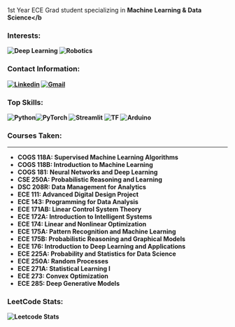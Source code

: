1st Year ECE Grad student specializing in <b>Machine Learning & Data Science</b

### Interests: 
![Deep Learning](https://img.shields.io/badge/DeepLearning-blue?style=for-the-badge&logo=open&logoColor=white)
![Robotics](https://img.shields.io/badge/Robotics-yellow?style=for-the-badge&logo=robot&logoColor=white)
### Contact Information:
[![Linkedin](https://img.shields.io/badge/LINKEDIN-blue?style=for-the-badge&logo=linkedin&logoColor=white)](https://www.linkedin.com/in/ali-hussain-0439a21b6/)
[![Gmail](https://img.shields.io/badge/gmail-red?style=for-the-badge&logo=gmail&logoColor=white)](mailto:alihuss1017@gmail.com)


### Top Skills:
![Python](https://img.shields.io/badge/Python-blue?style=for-the-badge&logo=python&logoColor=white)![PyTorch](https://img.shields.io/badge/PyTorch-red?style=for-the-badge&logo=PyTorch&logoColor=white)
![Streamlit](https://img.shields.io/badge/Streamlit-red.svg?style=for-the-badge&logo=streamlit&logoColor=black)
![TF](https://img.shields.io/badge/Tensorflow-yellow.svg?style=for-the-badge&logo=tensorflow&logoColor=white)
![Arduino](https://img.shields.io/badge/Arduino-teal.svg?style=for-the-badge&logo=arduino&logoColor=white)


### Courses Taken:
---
- COGS 118A: Supervised Machine Learning Algorithms
- COGS 118B: Introduction to Machine Learning
- COGS 181: Neural Networks and Deep Learning
- CSE 250A: Probabilistic Reasoning and Learning
- DSC 208R: Data Management for Analytics
- ECE 111: Advanced Digital Design Project
- ECE 143: Programming for Data Analysis
- ECE 171AB: Linear Control System Theory
- ECE 172A: Introduction to Intelligent Systems
- ECE 174: Linear and Nonlinear Optimization
- ECE 175A: Pattern Recognition and Machine Learning
- ECE 175B: Probabilistic Reasoning and Graphical Models
- ECE 176: Introduction to Deep Learning and Applications
- ECE 225A: Probability and Statistics for Data Science
- ECE 250A: Random Processes
- ECE 271A: Statistical Learning I
- ECE 273: Convex Optimization
- ECE 285: Deep Generative Models


### LeetCode Stats:
![Leetcode Stats](https://leetcard.jacoblin.cool/alihuss1017)
